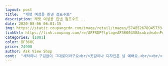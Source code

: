 ```yaml
---
layout: post 
title:  "캐럿 여성용 린넨 점프수트" 
description: 캐럿 여성용 린넨 점프수트 ..
date: 2020-08-06 06:01:15 
img: https://static.coupangcdn.com/image/retail/images/574852678945733-63cae7b1-bb01-4a31-b1fd-1c4346126118.jpg 
linkUrl: https://link.coupang.com/re/AFFSDP?lptag=AF3600438&subid=ahnPublicAsk&pageKey=1772375261&itemId=3017849559&vendorItemId=71006015291&traceid=V0-113-9e8fb4ca4803da46 
categories: [1001] 
color: BF360C 
price: 24900 
author: Ask View Shop 
cont:  "세탁하니 구김없이 그대로더라구요<br/>옷감이나 디자인은 넘 예뻐요.<br/><br/>옷제질이 뻣뻣함감이 있는데<br/>입어봐야알겠지만 일단은 나쁘진않아요<br/>조금 넉넉한 사이즈도 있었으면 좋겠어요 ㅜㅜ<br/>" 
---
```

